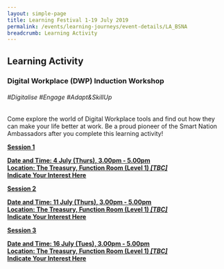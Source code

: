 ```yaml
---
layout: simple-page
title: Learning Festival 1-19 July 2019
permalink: /events/learning-journeys/event-details/LA_BSNA
breadcrumb: Learning Activity
---
```


## Learning Activity
### Digital Workplace (DWP) Induction Workshop

###### _#Digitalise #Engage #Adapt&SkillUp_

Come explore the world of Digital Workplace tools and find out how they can make your life better at work. Be a proud pioneer of the Smart Nation Ambassadors after you complete this learning activity! 

<u><b>Session 1

**Date and Time: 4 July (Thurs), 3.00pm - 5.00pm** <br>
**Location: The Treasury, Function Room (Level 1) _[TBC]_** <br>
**Indicate Your Interest [Here](https://www.eventbrite.sg/e/digital-workplace-dwp-induction-workshop-tickets-61979610684)** <br> 

<u><b>Session 2

**Date and Time: 11 July (Thurs), 3.00pm - 5.00pm** <br>
**Location: The Treasury, Function Room (Level 1) _[TBC]_** <br>
**Indicate Your Interest [Here](https://www.eventbrite.sg/e/digital-workplace-dwp-induction-workshop-2nd-run-tickets-62077076206)** <br> 

<u><b>Session 3

**Date and Time: 16 July (Tues), 3.00pm - 5.00pm** <br>
**Location: The Treasury, Function Room (Level 1) _[TBC]_** <br>
**Indicate Your Interest [Here](https://www.eventbrite.sg/e/digital-workplace-dwp-induction-workshop-3rd-run-tickets-62077091251)** <br> 


